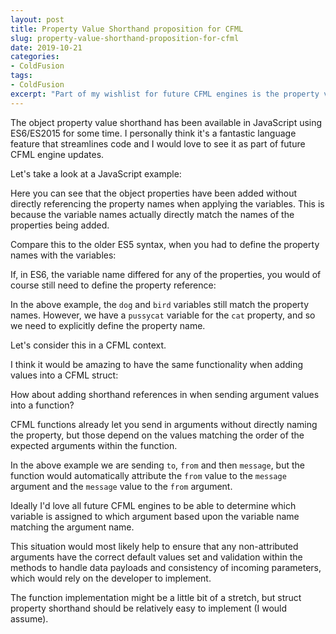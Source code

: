 ```yaml
---
layout: post
title: Property Value Shorthand proposition for CFML
slug: property-value-shorthand-proposition-for-cfml
date: 2019-10-21
categories:
- ColdFusion
tags:
- ColdFusion
excerpt: "Part of my wishlist for future CFML engines is the property value shorthand. "
---
```


The object property value shorthand has been available in JavaScript using ES6/ES2015 for some time. I personally think it's a fantastic language feature that streamlines code and I would love to see it as part of future CFML engine updates.

Let's take a look at a JavaScript example:

<script src="https://gist.github.com/coldfumonkeh/9948d5b0e6e88e3c5b7e4fc4e613ea01.js"></script>

Here you can see that the object properties have been added without directly referencing the property names when applying the variables. This is because the variable names actually directly match the names of the properties being added.

Compare this to the older ES5 syntax, when you had to define the property names with the variables:

<script src="https://gist.github.com/coldfumonkeh/0c7486e02e3db8b04e6d61e327ade972.js"></script>

If, in ES6, the variable name differed for any of the properties, you would of course still need to define the property reference:

<script src="https://gist.github.com/coldfumonkeh/010e9d5f96d228c4ff1f9870dc77d284.js"></script>

In the above example, the `dog` and `bird` variables still match the property names. However, we have a `pussycat` variable for the `cat` property, and so we need to explicitly define the property name.

Let's consider this in a CFML context.

I think it would be amazing to have the same functionality when adding values into a CFML struct:

<script src="https://gist.github.com/coldfumonkeh/ba1c263659a0ea6c34d69cf572d35ecc.js"></script>

How about adding shorthand references in when sending argument values into a function?

<script src="https://gist.github.com/coldfumonkeh/98d51aac98a5ca21857105a486f11f45.js"></script>

CFML functions already let you send in arguments without directly naming the property, but those depend on the values matching the order of the expected arguments within the function.

In the above example we are sending `to`, `from` and then `message`, but the function would automatically attribute the `from` value to the `message` argument and the `message` value to the `from` argument.

Ideally I'd love all future CFML engines to be able to determine which variable is assigned to which argument based upon the variable name matching the argument name.

This situation would most likely help to ensure that any non-attributed arguments have the correct default values set and validation within the methods to handle data payloads and consistency of incoming parameters, which would rely on the developer to implement.

The function implementation might be a little bit of a stretch, but struct property shorthand should be relatively easy to implement (I would assume).